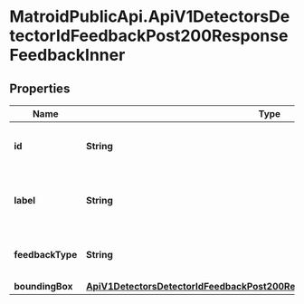 # MatroidPublicApi.ApiV1DetectorsDetectorIdFeedbackPost200ResponseFeedbackInner

## Properties

Name | Type | Description | Notes
------------ | ------------- | ------------- | -------------
**id** | **String** | Unique ID of the added feedback | [optional] 
**label** | **String** | The name of the label feedback was added to | [optional] 
**feedbackType** | **String** | The type of feedback that was added | [optional] 
**boundingBox** | [**ApiV1DetectorsDetectorIdFeedbackPost200ResponseFeedbackInnerBoundingBox**](ApiV1DetectorsDetectorIdFeedbackPost200ResponseFeedbackInnerBoundingBox.md) |  | [optional] 


